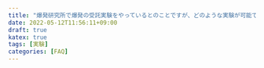 ```yaml
---
title: "爆発研究所で爆発の受託実験をやっているとのことですが、どのような実験が可能でしょうか"
date: 2022-05-12T11:56:11+09:00
draft: true
katex: true
tags: [実験]
categories: [FAQ]
---
```


